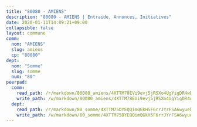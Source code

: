 ```yaml
---
title: "80080 - AMIENS"
description: "80080 - AMIENS | Entraide, Annonces, Initiatives"
date: 2020-01-11T14:09:21+09:00
collapsible: false
layout: commune
comm:
  nom: "AMIENS"
  slug: amiens
  cp: "80080"
dept:
  nom: "Somme"
  slug: somme
  num: "80"
peerpad:
  comm:
    read_path: /r/markdown/80080_amiens/4XTTM78EVi9evj5jRSXo4UgYigDR4wEnJ5Bqdp7Y91tnRE2v9
    write_path: /w/markdown/80080_amiens/4XTTM78EVi9evj5jRSXo4UgYigDR4wEnJ5Bqdp7Y91tnRE2v9-K3TgUVLR5LXNjgVURRpzhL1RKRGfx6SGZLMbjfyoYad8GtRY1xpZJ2oZNRDXVTWFF9qNGvPeR3cz1tFXKrS2kxo6UCAos5nMDvqjHrFW1UapxqD5RfHfu8fpCVvqcaziovLLxAsP
  dept:
    read_path: /r/markdown/80_somme/4XTTM75DYEQQimQGkH5F6rrJYrFSA6wyuekdgioEx7v45YjSw
    write_path: /w/markdown/80_somme/4XTTM75DYEQQimQGkH5F6rrJYrFSA6wyuekdgioEx7v45YjSw-K3TgTuB1DbUNHuFo9Fhh6JTUriPx8E5izGkmw9RSNTjUtMFPoZhqqp87szE8th3EytWSHGdhUuQUPjam8aJZh1SdH8pL3ibgUbMdNhU17kjAmSa49LMB2GjXvVwDVurE8mgce3XM
---
```


